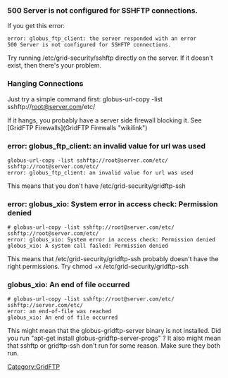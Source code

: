 ### 500 Server is not configured for SSHFTP connections.

If you get this error:

    error: globus_ftp_client: the server responded with an error
    500 Server is not configured for SSHFTP connections.

Try running /etc/grid-security/sshftp directly on the server. If it
doesn't exist, then there's your problem.

### Hanging Connections

Just try a simple command first: globus-url-copy -list
sshftp://root@server.com/etc/

If it hangs, you probably have a server side firewall blocking it. See
[GridFTP Firewalls](GridFTP Firewalls "wikilink")

### error: globus\_ftp\_client: an invalid value for url was used

`globus-url-copy -list sshftp://root@server.com/etc/`\
`sshftp://root@server.com/etc/`\
`error: globus_ftp_client: an invalid value for url was used`

This means that you don't have /etc/grid-security/gridftp-ssh

### error: globus\_xio: System error in access check: Permission denied

`# globus-url-copy -list sshftp://root@server.com/etc/`\
`sshftp://root@server.com/etc/`\
`error: globus_xio: System error in access check: Permission denied`\
`globus_xio: A system call failed: Permission denied`

This means that /etc/grid-security/gridftp-ssh probably doesn't have the
right permissions. Try chmod +x /etc/grid-security/gridftp-ssh

### globus\_xio: An end of file occurred

`# globus-url-copy -list sshftp://root@server.com/etc/`\
`sshftp://server.com/etc/`\
`error: an end-of-file was reached`\
`globus_xio: An end of file occurred`

This might mean that the globus-gridftp-server binary is not installed.
Did you run "apt-get install globus-gridftp-server-progs" ? It also
might mean that sshftp or gridftp-ssh don't run for some reason. Make
sure they both run.

<Category:GridFTP>
